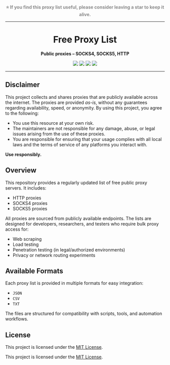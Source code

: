 <p align="center"><strong><span style="opacity:0.5">⭐️ If you find this proxy list useful, please consider leaving a star to keep it alive.</span></strong></p>

___

<h1 align="center">Free Proxy List</h1>

<p align="center"><strong>Public proxies – SOCKS4, SOCKS5, HTTP</strong></p>

<p align="center">
 <img src="https://img.shields.io/badge/license-MIT-green" />
 <img src="https://img.shields.io/badge/status-Active-blue" />
 <img src="https://img.shields.io/badge/formats-JSON%20%7C%20CSV%20%7C%20TXT-lightgrey" />
 <img src="https://img.shields.io/badge/powered%20by-proxystash.com-black" />
</p>

___

## Disclaimer

This project collects and shares proxies that are publicly available across the internet. The proxies are provided *as-is*, without any guarantees regarding availability, speed, or anonymity. By using this project, you agree to the following:

- You use this resource at your own risk.
- The maintainers are not responsible for any damage, abuse, or legal issues arising from the use of these proxies.
- You are responsible for ensuring that your usage complies with all local laws and the terms of service of any platforms you interact with.

**Use responsibly.**

## Overview

This repository provides a regularly updated list of free public proxy servers. It includes:

- HTTP proxies
- SOCKS4 proxies
- SOCKS5 proxies

All proxies are sourced from publicly available endpoints. The lists are designed for developers, researchers, and testers who require bulk proxy access for:

- Web scraping
- Load testing
- Penetration testing (in legal/authorized environments)
- Privacy or network routing experiments

## Available Formats

Each proxy list is provided in multiple formats for easy integration:

- `JSON`
- `CSV`
- `TXT`

The files are structured for compatibility with scripts, tools, and automation workflows.


## License

This project is licensed under the [MIT License](https://github.com/GoekhanDev/free-proxy-list/blob/main/LICENSE).

This project is licensed under the [MIT License](https://github.com/GoekhanDev/free-proxy-list/blob/main/LICENSE).
